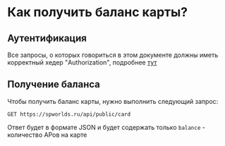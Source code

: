 # Как получить баланс карты?

## Аутентификация

Все запросы, о которых говориться в этом документе должны иметь корректный хедер "Authorization", подробнее [тут](AUTHORIZATION.md)

## Получение баланса

Чтобы получить баланс карты, нужно выполнить следующий запрос:

```
GET https://spworlds.ru/api/public/card
```

Ответ будет в формате JSON и будет содержать только `balance` - количество АРов на карте

